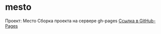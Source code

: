 # mesto
Проект: Место
Сборка проекта на сервере gh-pages
[Ссылка в GitHub-Pages](https://vidasha.github.io/mesto/)
